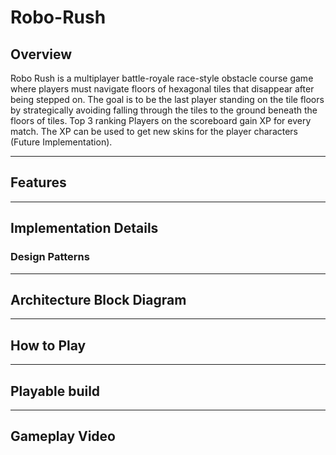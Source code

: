 # Robo-Rush

## Overview
Robo Rush is a multiplayer battle-royale race-style obstacle course game where players must navigate floors of hexagonal tiles that disappear after being stepped on. The goal is to be the last player standing on the tile floors by strategically avoiding falling through the tiles to the ground beneath the floors of tiles. Top 3 ranking Players on the scoreboard gain XP for every match. The XP can be used to get new skins for the player characters (Future Implementation).

---

## Features
---

## Implementation Details

### Design Patterns
---

## Architecture Block Diagram
---

## How to Play
---

## Playable build
---

## Gameplay Video
